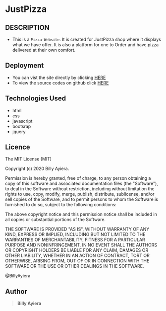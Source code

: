 # JustPizza

## DESCRIPTION

- This is a  `Pizza-Website`. It is created for JustPizza shop where it displays what we have offer. It is  also a platform for one to Order and have pizza delivered at their own comfort.

## Deployment
- You can vist the site directly by clicking [HERE]()
- To view the source codes on github click [HERE](https://github.com/BillyAyiera/Pizza-Delivery)

## Technologies Used
 - html
 - css
 - javascript
 - bootsrap 
 - jquery
 
## Licence

The MIT License (MIT)

Copyright (c) 2020 Billy Ayiera.

Permission is hereby granted, free of charge, to any person obtaining a copy of this software and associated documentation files (the "Software"), to deal in the Software without restriction, including without limitation the rights to use, copy, modify, merge, publish, distribute, sublicense, and/or sell copies of the Software, and to permit persons to whom the Software is furnished to do so, subject to the following conditions:

The above copyright notice and this permission notice shall be included in all copies or substantial portions of the Software.

THE SOFTWARE IS PROVIDED "AS IS", WITHOUT WARRANTY OF ANY KIND, EXPRESS OR IMPLIED, INCLUDING BUT NOT LIMITED TO THE WARRANTIES OF MERCHANTABILITY, FITNESS FOR A PARTICULAR PURPOSE AND NONINFRINGEMENT. IN NO EVENT SHALL THE AUTHORS OR COPYRIGHT HOLDERS BE LIABLE FOR ANY CLAIM, DAMAGES OR OTHER LIABILITY, WHETHER IN AN ACTION OF CONTRACT, TORT OR OTHERWISE, ARISING FROM, OUT OF OR IN CONNECTION WITH THE SOFTWARE OR THE USE OR OTHER DEALINGS IN THE SOFTWARE.

@BillyAyiera

## Author

> **Billy Ayiera**
